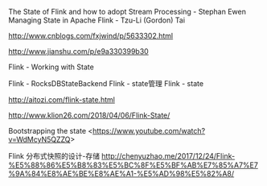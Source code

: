 The State of Flink and how to adopt Stream Processing - Stephan Ewen
Managing State in Apache Flink - Tzu-Li (Gordon) Tai


<http://www.cnblogs.com/fxjwind/p/5633302.html>

http://www.jianshu.com/p/e9a330399b30

Flink - Working with State

Flink - RocksDBStateBackend
Flink - state管理
Flink - state

http://aitozi.com/flink-state.html

http://www.klion26.com/2018/04/06/Flink-State/



Bootstrapping the state  <<https://www.youtube.com/watch?v=WdMcyN5QZZQ>>



Flink 分布式快照的设计-存储  http://chenyuzhao.me/2017/12/24/Flink-%E5%88%86%E5%B8%83%E5%BC%8F%E5%BF%AB%E7%85%A7%E7%9A%84%E8%AE%BE%E8%AE%A1-%E5%AD%98%E5%82%A8/
